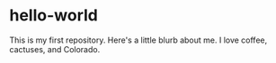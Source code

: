 # hello-world
This is my first repository.
Here's a little blurb about me. I love coffee, cactuses, and Colorado. 
